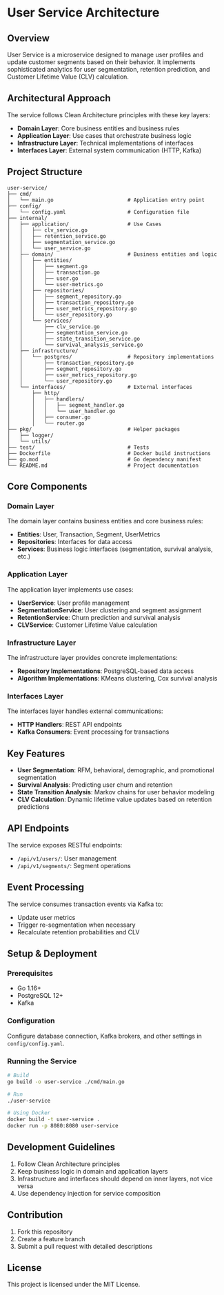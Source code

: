 # User Service Architecture

## Overview

User Service is a microservice designed to manage user profiles and update customer segments based on their behavior. It implements sophisticated analytics for user segmentation, retention prediction, and Customer Lifetime Value (CLV) calculation.

## Architectural Approach

The service follows Clean Architecture principles with these key layers:

- **Domain Layer**: Core business entities and business rules
- **Application Layer**: Use cases that orchestrate business logic
- **Infrastructure Layer**: Technical implementations of interfaces
- **Interfaces Layer**: External system communication (HTTP, Kafka)

## Project Structure

```
user-service/
├── cmd/
│   └── main.go                        # Application entry point
├── config/
│   └── config.yaml                    # Configuration file
├── internal/
│   ├── application/                   # Use Cases
│   │   ├── clv_service.go
│   │   ├── retention_service.go
│   │   ├── segmentation_service.go
│   │   └── user_service.go
│   ├── domain/                        # Business entities and logic
│   │   ├── entities/
│   │   │   ├── segment.go
│   │   │   ├── transaction.go
│   │   │   ├── user.go
│   │   │   └── user-metrics.go
│   │   ├── repositories/
│   │   │   ├── segment_repository.go
│   │   │   ├── transaction_repository.go
│   │   │   ├── user_metrics_repository.go
│   │   │   └── user_repository.go
│   │   └── services/
│   │       ├── clv_service.go
│   │       ├── segmentation_service.go
│   │       ├── state_transition_service.go
│   │       └── survival_analysis_service.go
│   ├── infrastructure/
│   │   └── postgres/                  # Repository implementations
│   │       ├── transaction_repository.go
│   │       ├── segment_repository.go
│   │       ├── user_metrics_repository.go
│   │       └── user_repository.go
│   └── interfaces/                    # External interfaces
│       ├── http/
│       │   ├── handlers/
│       │   │   ├── segment_handler.go
│       │   │   └── user_handler.go
│       │   ├── consumer.go
│       │   └── router.go
├── pkg/                               # Helper packages
│   ├── logger/
│   └── utils/
├── test/                              # Tests
├── Dockerfile                         # Docker build instructions
├── go.mod                             # Go dependency manifest
└── README.md                          # Project documentation
```

## Core Components

### Domain Layer

The domain layer contains business entities and core business rules:

- **Entities**: User, Transaction, Segment, UserMetrics
- **Repositories**: Interfaces for data access
- **Services**: Business logic interfaces (segmentation, survival analysis, etc.)

### Application Layer

The application layer implements use cases:

- **UserService**: User profile management
- **SegmentationService**: User clustering and segment assignment
- **RetentionService**: Churn prediction and survival analysis
- **CLVService**: Customer Lifetime Value calculation

### Infrastructure Layer

The infrastructure layer provides concrete implementations:

- **Repository Implementations**: PostgreSQL-based data access
- **Algorithm Implementations**: KMeans clustering, Cox survival analysis

### Interfaces Layer

The interfaces layer handles external communications:

- **HTTP Handlers**: REST API endpoints
- **Kafka Consumers**: Event processing for transactions

## Key Features

- **User Segmentation**: RFM, behavioral, demographic, and promotional segmentation
- **Survival Analysis**: Predicting user churn and retention
- **State Transition Analysis**: Markov chains for user behavior modeling
- **CLV Calculation**: Dynamic lifetime value updates based on retention predictions

## API Endpoints

The service exposes RESTful endpoints:

- `/api/v1/users/`: User management
- `/api/v1/segments/`: Segment operations

## Event Processing

The service consumes transaction events via Kafka to:
- Update user metrics
- Trigger re-segmentation when necessary
- Recalculate retention probabilities and CLV

## Setup & Deployment

### Prerequisites
- Go 1.16+
- PostgreSQL 12+
- Kafka

### Configuration
Configure database connection, Kafka brokers, and other settings in `config/config.yaml`.

### Running the Service
```bash
# Build
go build -o user-service ./cmd/main.go

# Run
./user-service

# Using Docker
docker build -t user-service .
docker run -p 8080:8080 user-service
```

## Development Guidelines

1. Follow Clean Architecture principles
2. Keep business logic in domain and application layers
3. Infrastructure and interfaces should depend on inner layers, not vice versa
4. Use dependency injection for service composition

## Contribution

1. Fork this repository
2. Create a feature branch
3. Submit a pull request with detailed descriptions

## License

This project is licensed under the MIT License.
